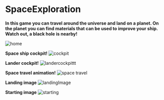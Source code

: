 # SpaceExploration

**In this game you can travel around the universe and land on a planet. On the planet you can find materials that can be used to improve your ship. Watch out, a black hole is nearby!**

![home](https://github.com/Crusevo/SpaceExploration/assets/121226050/62bf85bf-0dd0-404f-9679-2b80ec6dd4b7)

**Space ship cockpit!**
![cockpit](https://github.com/Crusevo/SpaceExploration/assets/121226050/f472f0ae-8858-4f76-961e-9f1af417f23a)

**Lander cockpit!**
![landercockpittt](https://github.com/Crusevo/SpaceExploration/assets/121226050/240d1b02-2db4-419a-89a3-ba8a5ef853ca)

**Space travel animation!**
![space travel](https://github.com/Crusevo/SpaceExploration/assets/121226050/41cbc3ae-b6b1-41ce-8f13-bad9ea16e0b4)

**Landing image**
![landingImage](https://github.com/Crusevo/SpaceExploration/assets/121226050/51da9f19-6280-432d-9b3e-108aa92c06b2)

**Starting image**
![starting](https://github.com/Crusevo/SpaceExploration/assets/121226050/b84bbb18-65a6-4510-8c95-d3efb8917d2a)




